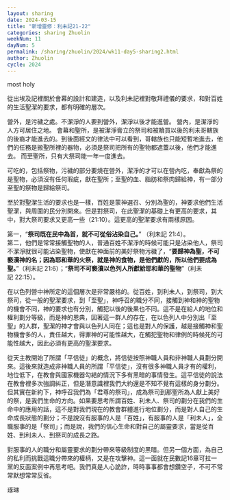 ```yaml
---
layout: sharing
date: 2024-03-15
title: "新增靈修：利未記21-22"
categories: sharing Zhuolin
weekNum: 11
dayNum: 5
permalink: /sharing/zhuolin/2024/wk11-day5-sharing2.html
author: Zhuolin
cycle: 2024
---  
```


most holy

從出埃及記裡關於會幕的設計和建造，以及利未記裡對敬拜禮儀的要求，和對百姓的生活聖潔的要求，都有明確的層次。

營外，是污穢之處。不潔淨的人要到營外，潔淨以後才能進營。
營內，是潔淨的人方可居住之地。
會幕和聖所，是被潔淨膏立的祭司和被贖買以後的利未哥轄族的後裔才能進去的。到後面經文的律法中可以看到，哥轄族也只能短暫地進去，他們的任務是搬聖所裡的器物，必須是祭司把所有的聖物都遮蓋以後，他們才能進去。
而至聖所，只有大祭司能一年一度進去。

可吃的，包括祭物，污穢的部分要燒在營外，潔淨的才可以在營內吃，奉獻為祭的是聖物，必須沒有任何瑕疵，獻在聖所；至聖的血、脂肪和祭肉歸給神，有一部分至聖的祭物是歸給祭司。

至於對聖潔生活的要求也是一樣，百姓是蒙神選召、分別為聖的，神要求他們生活聖潔，與周圍的民分別開來。但是對祭司，在此聖潔的基礎上有更高的要求，其中，對大祭司要求又更高一些（21:10）。這更高的聖潔要求有兩樣原因。

第一，“**祭司既在民中為首，就不可從俗沾染自己。**”
（利未記‬ ‭21:4‬）。  
第二，他們是常常接觸聖物的人，普通百姓不潔淨的時候可能只是沾染他人，祭司不潔淨就很可能沾染聖物，使獻在神面前的美好祭物污穢了，“**要歸神為聖，不可褻瀆神的名；因為耶和華的火祭，就是神的食物，是他們獻的，所以他們要成為聖。**”（‭‭利未記‬ ‭21:6‬）；‬‬“**祭司不可褻瀆以色列人所獻給耶和華的聖物**”（‭‭利未記‬ ‭22:15‬）。

在以色列營中神所定的這個層次是非常嚴格的。從百姓，到利未人，到祭司，到大祭司，從一般的聖潔要求，到「至聖」，神呼召的職分不同，接觸到神和神的聖物的機會不同，神的要求也有分別，觸犯以後的後果也不同。這不是在給人的地位和權利劃分等級，而是神的恩典，因著這一群人的存在，在以色列人中分別出「至聖」的人群，聖潔的神才會與以色列人同在；這也是對人的保護，越是接觸神和聖物機會多的人，責任越大，得罪神的可能性越大，在觸犯聖物和律例的時候死的可能性越大，因此必須有更高的聖潔要求。

從天主教開始了所謂「平信徒」的概念，將信徒按照神職人員和非神職人員劃分開來。這後來就造成非神職人員的所謂「平信徒」，沒有很多神職人員才有的權利，地位低下，在教會與國家機器勾結的情況下多有黑暗的事情發生。這平信徒的說法在教會裡多次強調糾正，但是潛意識裡我們大約還是不知不覺有這樣的身分劃分。但其實在新約下，神呼召我們為「君尊的祭司」，成為祭司到那聖所為人獻上美好的祭，是我們生命的方向。如果要思考所謂百姓、利未人、祭司的劃分在我們的生命中的應用的話，這不是對我們現在的教會群體進行地位劃分，而是對人自己的生命成長狀態的劃分；不是說沒有服事的人是「百姓」，有服事的人是「利未人」，全職服事的是「祭司」；而是說，我們的信心生命和對自己的屬靈要求，當是從百姓、到利未人、到祭司的成長之路。

對服事的人的職分和屬靈要求的劃分帶來等級制度的黑暗。但另一個方面，為自己的私利而挑戰這職分帶來的權柄，又是在攻擊神。這一面就在民數記16章可拉一黨的反面案例中再思考吧。我們真是人心詭詐，時時事事都會想鑽空子，不可不常常默想常常反省。

琢琳
